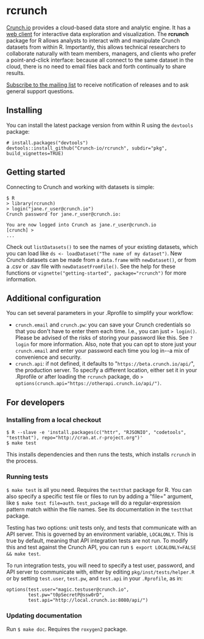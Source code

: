 # rcrunch

[Crunch.io](http://crunch.io/) provides a cloud-based data store and analytic engine. It has a [web client](https://beta.crunch.io/) for interactive data exploration and visualization. The **rcrunch** package for R allows analysts to interact with and manipulate Crunch datasets from within R. Importantly, this allows technical researchers to collaborate naturally with team members, managers, and clients who prefer a point-and-click interface: because all connect to the same dataset in the cloud, there is no need to email files back and forth continually to share results. 

[Subscribe to the mailing list](mailto:rcrunch+subscribe@crunch.io) to receive notification of releases and to ask general support questions.

## Installing

You can install the latest package version from within R using the `devtools` package:

    # install.packages("devtools")
    devtools::install_github("Crunch-io/rcrunch", subdir="pkg", build_vignettes=TRUE)

## Getting started

Connecting to Crunch and working with datasets is simple:

    $ R
    > library(rcrunch)
    > login("jane.r_user@crunch.io")
    Crunch password for jane.r_user@crunch.io: 
    
    You are now logged into Crunch as jane.r_user@crunch.io
    [crunch] > 
    ...

Check out `listDatasets()` to see the names of your existing datasets, which you can load like `ds <- loadDataset("The name of my dataset")`. New Crunch datasets can be made from a `data.frame` with `newDataset()`, or from a .csv or .sav file with `newDatasetFromFile()`. See the help for these functions or `vignette("getting-started", package="rcrunch")` for more information.

## Additional configuration

You can set several parameters in your .Rprofile to simplify your workflow:

* `crunch.email` and `crunch.pw`: you can save your Crunch credentials so that you don't have to enter them each time. I.e., you can just `> login()`. Please be advised of the risks of storing your password like this. See `?login` for more information. Also, note that you can opt to store just your `crunch.email` and enter your password each time you log in--a mix of convenience and security.
* `crunch.api`: if not defined, it defaults to "`https://beta.crunch.io/api/`", the production server. To specify a different location, either set it in your .Rprofile or after loading the `rcrunch` package, do `> options(crunch.api="https://otherapi.crunch.io/api/")`.

## For developers

### Installing from a local checkout

    $ R --slave -e 'install.packages(c("httr", "RJSONIO", "codetools", "testthat"), repo="http://cran.at.r-project.org")'
    $ make test

This installs dependencies and then runs the tests, which installs `rcrunch` in the process.

### Running tests

`$ make test` is all you need. Requires the `testthat` package for R. You can also specify a specific test file or files to run by adding a "file=" argument, like `$ make test file=auth`. `test_package` will do a regular-expression pattern match within the file names. See its documentation in the `testthat` package.

Testing has two options: unit tests only, and tests that communicate with an API server. This is governed by an environment variable, `LOCALONLY`. This is true by default, meaning that API integration tests are not run. To modify this and test against the Crunch API, you can run `$ export LOCALONLY=FALSE && make test`. 

To run integration tests, you will need to specify a test user, password, and API server to communicate with, either by editing `pkg/inst/tests/helper.R` or by setting `test.user`, `test.pw`, and `test.api` in your `.Rprofile`, as in:

    options(test.user="magic.testuser@crunch.io",
            test.pw="t0pSecretP@ssw0rD",
            test.api="http://local.crunch.io:8080/api/")


### Updating documentation

Run `$ make doc`. Requires the `roxygen2` package.
